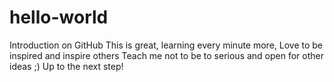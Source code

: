 # hello-world
Introduction on GitHub
This is great, learning every minute more,
Love to be inspired and inspire others
Teach me not to be to serious and open for other ideas ;)
Up to the next step!
